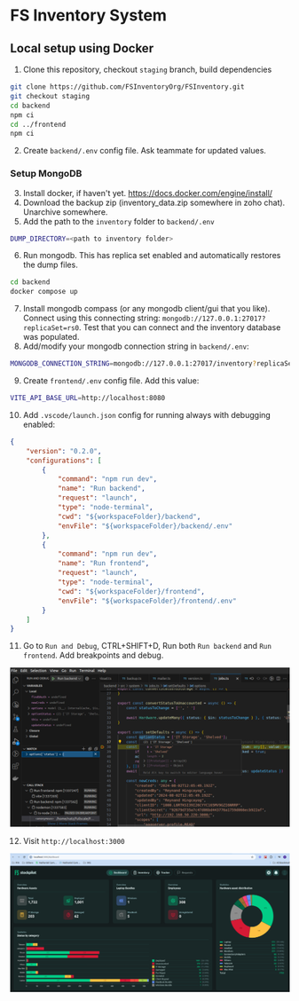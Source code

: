 # FS Inventory System

## Local setup using Docker
1. Clone this repository, checkout `staging` branch, build dependencies
```sh
git clone https://github.com/FSInventoryOrg/FSInventory.git
git checkout staging
cd backend
npm ci
cd ../frontend
npm ci
```
2. Create `backend/.env` config file. Ask teammate for updated values.

### Setup MongoDB
3. Install docker, if haven't yet. https://docs.docker.com/engine/install/
4. Download the backup zip (inventory_data.zip somewhere in zoho chat). Unarchive somewhere.
5. Add the path to the `inventory` folder to `backend/.env`
```sh
DUMP_DIRECTORY=<path to inventory folder>
```
6. Run mongodb. This has replica set enabled and automatically restores the dump files.
```sh
cd backend
docker compose up
```
7. Install mongodb compass (or any mongodb client/gui that you like). Connect using this connecting string: `mongodb://127.0.0.1:27017?replicaSet=rs0`. Test that you can connect and the inventory database was populated.
8. Add/modify your mongodb connection string in `backend/.env`:
```sh
MONGODB_CONNECTION_STRING=mongodb://127.0.0.1:27017/inventory?replicaSet=rs0
```
9. Create `frontend/.env` config file. Add this value:
```sh
VITE_API_BASE_URL=http://localhost:8080
```
10. Add `.vscode/launch.json` config for running always with debugging enabled:
```json
{
    "version": "0.2.0",
    "configurations": [
        {
            "command": "npm run dev",
            "name": "Run backend",
            "request": "launch",
            "type": "node-terminal",
            "cwd": "${workspaceFolder}/backend",
            "envFile": "${workspaceFolder}/backend/.env"
        },
        {
            "command": "npm run dev",
            "name": "Run frontend",
            "request": "launch",
            "type": "node-terminal",
            "cwd": "${workspaceFolder}/frontend",
            "envFile": "${workspaceFolder}/frontend/.env"
        }
    ]
}
```
11. Go to `Run and Debug`, CTRL+SHIFT+D, Run both `Run backend` and `Run frontend`. Add breakpoints and debug.

![running](docs/images/debugging.png)

12. Visit `http://localhost:3000`

![running](docs/images/running.png)